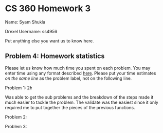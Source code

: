 # CS 360 Homework 3

Name: Syam Shukla

Drexel Username: ss4956

Put anything else you want us to know here.

## Problem 4: Homework statistics

Please let us know how much time you spent on each problem. You may enter time using any format described [here](https://github.com/wroberts/pytimeparse). Please put your time estimates _on the same line_ as the problem label, not on the following line.

Problem 1: 2h

Was able to get the sub problems and the breakdown of the steps made it much easier to tackle the problem. The validate was the easiest since it only required me to put together the pieces of the previous functions. 

Problem 2:

Problem 3:
